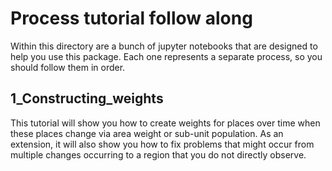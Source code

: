 # Process tutorial follow along

Within this directory are a bunch of jupyter notebooks that are designed to help you use this package. Each one 
represents a separate process, so you should follow them in order.

## 1_Constructing_weights
This tutorial will show you how to create weights for places over time when these places change via area weight or 
sub-unit population. As an extension, it will also show you how to fix problems that might occur from multiple changes
occurring to a region that you do not directly observe.  

##